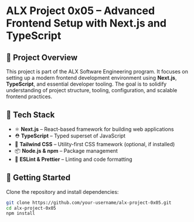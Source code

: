 # ALX Project 0x05 – Advanced Frontend Setup with Next.js and TypeScript

## 📌 Project Overview

This project is part of the ALX Software Engineering program. It focuses on setting up a modern frontend development environment using **Next.js**, **TypeScript**, and essential developer tooling. The goal is to solidify understanding of project structure, tooling, configuration, and scalable frontend practices.

## 🧰 Tech Stack

- ⚛️ **Next.js** – React-based framework for building web applications
- ⛑️ **TypeScript** – Typed superset of JavaScript
- 🎨 **Tailwind CSS** – Utility-first CSS framework (optional, if installed)
- 📦 **Node.js & npm** – Package management
- 🧪 **ESLint & Prettier** – Linting and code formatting

## 🚀 Getting Started

Clone the repository and install dependencies:

```bash
git clone https://github.com/your-username/alx-project-0x05.git
cd alx-project-0x05
npm install
